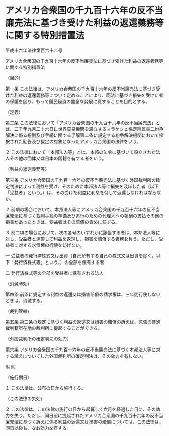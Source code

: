 # アメリカ合衆国の千九百十六年の反不当廉売法に基づき受けた利益の返還義務等に関する特別措置法

平成十六年法律第百六十二号

アメリカ合衆国の千九百十六年の反不当廉売法に基づき受けた利益の返還義務等に関する特別措置法

（目的）

第一条 この法律は、アメリカ合衆国の千九百十六年の反不当廉売法に基づき受けた利益の返還義務等について定めることにより、同法に基づき損失を受けた者の保護を図り、もって国民経済の健全な発展に資することを目的とする。

（定義）

第二条 この法律において「アメリカ合衆国の千九百十六年の反不当廉売法」とは、二千年九月二十六日に世界貿易機関を設立するマラケシュ協定附属書二紛争解決に係る規則及び手続に関する了解第二条に規定する紛争解決機関において採択された勧告及び裁定の対象となったアメリカ合衆国の法律をいう。

２ この法律において「本邦法人等」とは、本邦の法令に基づいて設立された法人その他の団体又は日本の国籍を有する者をいう。

（利益の返還義務等）

第三条 アメリカ合衆国の千九百十六年の反不当廉売法に基づく外国裁判所の確定判決によって利益を受け、そのために本邦法人等に損失を及ぼした者（以下「受益者」という。）は、その受けた利益に利息を付して返還しなければならない。

２ 前項の場合において、本邦法人等にアメリカ合衆国の千九百十六年の反不当廉売法に基づく裁判手続の準備及び追行のための代理人への報酬の支払その他の損害があったときは、受益者はその賠償の責めに任ずる。

３ 前二項の場合において、次の各号のいずれかに該当する者は、本邦法人等に対し、受益者と連帯して利益を返還し、損害を賠償する義務を負う。ただし、受益者に対する求償権の行使を妨げない。

一 受益者の発行済株式又は出資（自己が有する自己の株式又は出資を除く。以下「発行済株式等」という。）の全部を保有する者

二 発行済株式等の全部を受益者に保有される法人

（消滅時効）

第四条 前条に規定する利益の返還又は損害賠償の請求権は、三年間行使しないときは、消滅する。

（裁判管轄）

第五条 第三条の規定に基づく利益の返還又は損害の賠償の訴えは、原告の普通裁判籍所在地の裁判所に提起することができる。

（外国裁判所の確定判決の効力）

第六条 アメリカ合衆国の千九百十六年の反不当廉売法に基づく本邦法人等に対する訴えについてした外国裁判所の確定判決は、その効力を有しない。

附 則

（施行期日）

１ この法律は、公布の日から施行する。

（この法律の失効）

２ この法律は、この法律の施行の日から起算して六月を経過した日に、その効力を失う。ただし、同日前に提起されたアメリカ合衆国の千九百十六年の反不当廉売法に基づく訴えに係る利益の返還又は損害の賠償については、この法律は、同日以後も、なお効力を有する。
